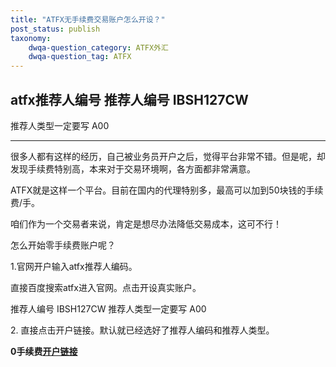 ```yaml
---
title: "ATFX无手续费交易账户怎么开设？"
post_status: publish
taxonomy:
    dwqa-question_category: ATFX外汇
    dwqa-question_tag: ATFX
---
```


## atfx推荐人编号 推荐人编号 IBSH127CW

推荐人类型一定要写 A00

* * *

很多人都有这样的经历，自己被业务员开户之后，觉得平台非常不错。但是呢，却发现手续费特别高，本来对于交易环境啊，各方面都非常满意。

ATFX就是这样一个平台。目前在国内的代理特别多，最高可以加到50块钱的手续费/手。

咱们作为一个交易者来说，肯定是想尽办法降低交易成本，这可不行！

怎么开始零手续费账户呢？

1.官网开户输入atfx推荐人编码。

直接百度搜索atfx进入官网。点击开设真实账户。

推荐人编号 IBSH127CW 推荐人类型一定要写 A00

2\. 直接点击开户链接。默认就已经选好了推荐人编码和推荐人类型。

**0手续费[开户链接](https://apply-gm.atfx.com/?utm_medium=ibcustomelink&a=SUJTSDEyN0NXL0EwMC9B&lang=zh-CN "开户链接")**
